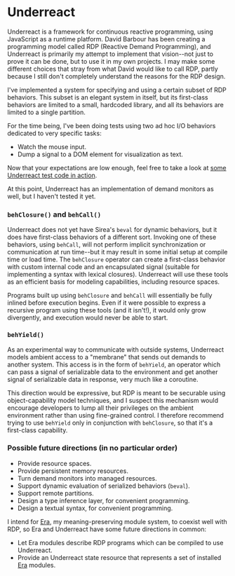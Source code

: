 Underreact
==========

Underreact is a framework for continuous reactive programming, using
JavaScript as a runtime platform. David Barbour has been creating a
programming model called RDP (Reactive Demand Programming), and
Underreact is primarily my attempt to implement that vision--not just
to prove it can be done, but to use it in my own projects. I may make
some different choices that stray from what David would like to call
RDP, partly because I still don't completely understand the reasons
for the RDP design.

I've implemented a system for specifying and using a certain subset of
RDP behaviors. This subset is an elegant system in itself, but its
first-class behaviors are limited to a small, hardcoded library, and
all its behaviors are limited to a single partition.

For the time being, I've been doing tests using two ad hoc I/O
behaviors dedicated to very specific tasks:

* Watch the mouse input.
* Dump a signal to a DOM element for visualization as text.

Now that your expectations are low enough, feel free to take a look at
[some Underreact test code in action](http://rocketnia.github.io/underreact/underreact-dynamic-test.html).

At this point, Underreact has an implementation of demand monitors as
well, but I haven't tested it yet.

### `behClosure()` and `behCall()`

Underreact does not yet have Sirea's `beval` for dynamic behaviors,
but it does have first-class behaviors of a different sort. Invoking
one of these behaviors, using `behCall`, will not perform implicit
synchronization or communication at run time--but it may result in
some initial setup at compile time or load time. The `behClosure`
operator can create a first-class behavior with custom internal code
and an encapsulated signal (suitable for implementing a syntax with
lexical closures). Underreact will use these tools as an efficient
basis for modeling capabilities, including resource spaces.

Programs built up using `behClosure` and `behCall` will essentially be
fully inlined before execution begins. Even if it were possible to
express a recursive program using these tools (and it isn't!), it
would only grow divergently, and execution would never be able to
start.

### `behYield()`

As an experimental way to communicate with outside systems, Underreact
models ambient access to a "membrane" that sends out demands to
another system. This access is in the form of `behYield`, an operator
which can pass a signal of serializable data to the environment and
get another signal of serializable data in response, very much like a
coroutine.

This direction would be expressive, but RDP is meant to be securable
using object-capability model techniques, and I suspect this mechanism
would encourage developers to lump all their privileges on the ambient
environment rather than using fine-grained control. I therefore
recommend trying to use `behYield` only in conjunction with
`behClosure`, so that it's a first-class capability.

### Possible future directions (in no particular order)

* Provide resource spaces.
* Provide persistent memory resources.
* Turn demand monitors into managed resources.
* Support dynamic evaluation of serialized behaviors (`beval`).
* Support remote partitions.
* Design a type inference layer, for convenient programming.
* Design a textual syntax, for convenient programming.

I intend for [Era](https://github.com/rocketnia/era), my
meaning-preserving module system, to coexist well with RDP, so Era and
Underreact have some future directions in common:

* Let Era modules describe RDP programs which can be compiled to use
  Underreact.
* Provide an Underreact state resource that represents a set of
  installed [Era](https://github.com/rocketnia/era) modules.
